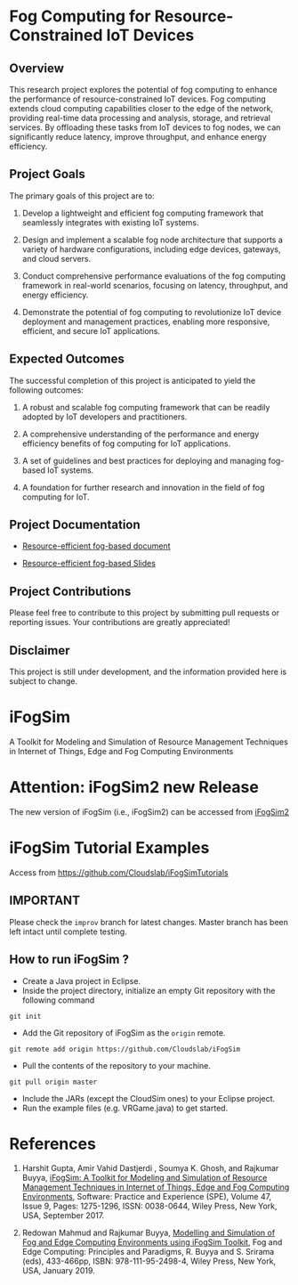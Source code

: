 # Fog Computing for Resource-Constrained IoT Devices

## Overview

This research project explores the potential of fog computing to enhance the performance of resource-constrained IoT devices. Fog computing extends cloud computing capabilities closer to the edge of the network, providing real-time data processing and analysis, storage, and retrieval services. By offloading these tasks from IoT devices to fog nodes, we can significantly reduce latency, improve throughput, and enhance energy efficiency.

## Project Goals

The primary goals of this project are to:

1. Develop a lightweight and efficient fog computing framework that seamlessly integrates with existing IoT systems.

2. Design and implement a scalable fog node architecture that supports a variety of hardware configurations, including edge devices, gateways, and cloud servers.

3. Conduct comprehensive performance evaluations of the fog computing framework in real-world scenarios, focusing on latency, throughput, and energy efficiency.

4. Demonstrate the potential of fog computing to revolutionize IoT device deployment and management practices, enabling more responsive, efficient, and secure IoT applications.

## Expected Outcomes

The successful completion of this project is anticipated to yield the following outcomes:

1. A robust and scalable fog computing framework that can be readily adopted by IoT developers and practitioners.

2. A comprehensive understanding of the performance and energy efficiency benefits of fog computing for IoT applications.

3. A set of guidelines and best practices for deploying and managing fog-based IoT systems.

4. A foundation for further research and innovation in the field of fog computing for IoT.

## Project Documentation

* [Resource-efficient fog-based document](https://docs.google.com/document/d/1hIztHgtUjXxSn1iIgn8zgkglwTliz4wfNMDfwl8GHWA/edit?usp=sharing)
  
* [Resource-efficient fog-based Slides](https://docs.google.com/presentation/d/1PJwnTlhaEE3bwd9322z9Njslyrq8iF_lJS4UvyRpFug/edit?usp=sharing)


## Project Contributions

Please feel free to contribute to this project by submitting pull requests or reporting issues. Your contributions are greatly appreciated!

## Disclaimer

This project is still under development, and the information provided here is subject to change.


# iFogSim
A Toolkit for Modeling and Simulation of Resource Management Techniques in Internet of Things, Edge and Fog Computing Environments

# Attention: iFogSim2 new Release 
The new version of iFogSim (i.e., iFogSim2) can be accessed from <A href="https://github.com/Cloudslab/iFogSim">iFogSim2</A>

# iFogSim Tutorial Examples
 Access from <A href="https://github.com/Cloudslab/iFogSimTutorials">https://github.com/Cloudslab/iFogSimTutorials</A>

## IMPORTANT
Please check the `improv` branch for latest changes. Master branch has been left intact until complete testing.

## How to run iFogSim ?

* Create a Java project in Eclipse. 
* Inside the project directory, initialize an empty Git repository with the following command
```
git init
```
* Add the Git repository of iFogSim as the `origin` remote.
```
git remote add origin https://github.com/Cloudslab/iFogSim
```
* Pull the contents of the repository to your machine.
```
git pull origin master
```
* Include the JARs (except the CloudSim ones) to your Eclipse project.  
* Run the example files (e.g. VRGame.java) to get started. 

# References
1. Harshit Gupta, Amir Vahid Dastjerdi , Soumya K. Ghosh, and Rajkumar Buyya, <A href="http://www.buyya.com/papers/iFogSim.pdf">iFogSim: A Toolkit for Modeling and Simulation of Resource Management Techniques in Internet of Things, Edge and Fog Computing Environments</A>, Software: Practice and Experience (SPE), Volume 47, Issue 9, Pages: 1275-1296, ISSN: 0038-0644, Wiley Press, New York, USA, September 2017.

2. Redowan Mahmud and Rajkumar Buyya, <A href="http://www.buyya.com/papers/iFogSim-Tut.pdf">Modelling and Simulation of Fog and Edge Computing Environments using iFogSim Toolkit</A>, Fog and Edge Computing: Principles and Paradigms, R. Buyya and S. Srirama (eds), 433-466pp, ISBN: 978-111-95-2498-4, Wiley Press, New York, USA, January 2019.

